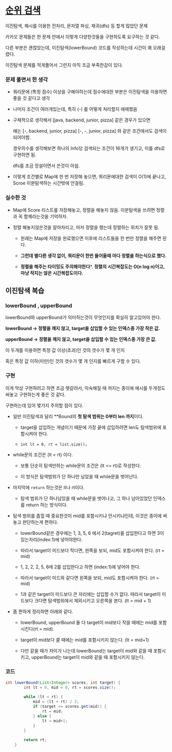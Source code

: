 # [순위 검색](https://school.programmers.co.kr/learn/courses/30/lessons/72412?language=java)

이진탐색, 해시를 이용한 전처리, 문자열 파싱, 재귀(dfs) 등 할게 많았던 문제

카카오 문제들은 한 문제 안에서 이렇게 다양한것들을 구현하도록 요구하는 것 같다.

다른 부분은 괜찮았는데, 이진탐색(lowerBound) 코드를 작성하는데 시간이 꽤 오래걸렸다. 

이진탐색 문제를 적게풀어서 그런지 아직 조금 부족한감이 있다.

### 문제 풀면서 한 생각

- 쿼리문에 (특정 점수) 이상을 구해야하는데 점수에대한 부분은 이진탐색을 이용하면 좋을 것 같다고 생각

- 나머지 조건이 여러개있는데, 특히 (-) 를 어떻게 처리할지 애매했음

- 구체적으로 생각해서 [java, backend, junior, pizza] 같은 경우가 있으면

  얘는 [-, backend, junior, pizza] [-, -, junior, pizza] 와 같은 조건에서도 검색이 되어야함.

  경우의수를 생각해보면 하나의 Info당 검색되는 조건이 16개가 생기고, 이를 dfs로 구현하면 됨.

  dfs를 조금 망설이면서 쓴것이 아쉽.

- 이렇게 조건별로 Map에 한 번 저장해 놓으면, 쿼리문에대한 검색이 O(1)에 끝나고, Scroe 이분탐색하는 시간밖에 안걸림.

### 실수한 것

- Map에 Score 리스트를 저장해놓고, 정렬을 해놓지 않음. 이분탐색을 쓰려면 정렬과 꼭 함께라는것을 기억하자.

- 정렬 해놓지않은것을 알아차리고, 마저 정렬을 했는데 정렬하는 위치가 잘못 됨.

   - 원래는 Map에 저장을 완료했으면 이후에 리스트들을 한 번만 정렬을 해주면 된다.
   
   - **그런데 별다른 생각 없이, 쿼리문이 한번 들어올때 마다 정렬을 하는식으로 했다.**
 
   - **정렬을 해주는 타이밍도 주의해야한다***. **정렬의 시간복잡도는 O(n log n)이고, 마냥 작지는 않은 시간복잡도이다.**


## 이진탐색 복습

### lowerBound , upperBound

lowerBound와 upperBound가 의미하는것이 무엇인지를 확실히 알고있어야 한다.

**lowerBound -> 정렬을 깨지 않고, target을 삽입할 수 있는 인덱스중 가장 작은 값.**

**upperBound -> 정렬을 깨지 않고, target을 삽입할 수 있는 인덱스중 가장 큰 값.**

이 두개를 이용하면 특정 값 이상(초과)인 것의 갯수가 몇 개 인지

혹은 특정 값 이하(미만)인 것의 갯수가 몇 개 인지를 빠르게 구할 수 있다.

### 구현

이게 막상 구현하려고 하면 조금 헷갈려서, 익숙해질 때 까지는 종이에 예시를 두개정도 써놓고 구현하는게 좋은 것 같다.

구현하는데 있어 몇가지 주의할 점이 있다.

- 일반 이진탐색과 달리 **Bound의 **첫 탐색 범위는 0부터 len 까지**이다.

   - target을 삽입하는 개념이기 때문에 가장 끝에 삽입하려면 len도 탐색범위에 포함시켜야 한다.

   - `int lt = 0, rt = list.size();` 

- while문의 조건은 (lt < rt) 이다.

  - 보통 단순히 탐색만하는 while문의 조건은 (lt <= rt)로 작성한다.
 
  - 이 방식은 탐색범위가 단 하나만 남았을 때 while문을 벗어난다.

- 마지막에 `return` 하는것은 lt나 rt이다.

  - 탐색 범위가 단 하나남았을 때 while문을 벗어나고, 그 하나 남아있었던 인덱스를 return 하는 방식이다.
 
- 탐색 범위를 좁힐 때 중요한것이 mid를 포함시키냐 안시키냐인데, 이것은 종이에 써놓고 판단하는게 편하다.

   - lowerBound같은 경우에는 1, 3, 5, 6 에서 2(tagret)를 삽입한다고 하면 3이 있는자리(index:1)에 넣어야한다.
 
   - 따라서 target이 미드보다 작다면, 왼쪽을 보되, mid도 포함시켜야 한다. (rt = mid)
 
   - 1, 2, 2, 2, 5, 6에 2를 삽입한다고 하면 (index:1)에 넣어야 한다.
 
   - 따라서 target이 미드와 같다면 왼쪽을 보되, mid도 포함시켜야 한다. (rt = mid)
 
   - 1과 같은 target이 미드보다 큰 자리에는 삽입할 수가 없다. 따라서 target이 미드보다 크다면 탐색범위에서 제외시키고 오른쪽을 본다. (lt = mid + 1)

- 좀 편하게 정리하면 아래와 같다.

   - lowerBound, upperBound 둘 다 target이 mid보다 작을 때에는 mid를 포함시킨다(rt = mid).

   - target이 mid보다 클 때에는 mid를 포함시키지 않는다. (lt = mid+1)
 
   - 다만 같을 때가 차이가 나는데 lowerBound는 target이 mid와 같을 때 포함시키고, upperBound는 target이 mid와 같을 때 포함시키지 않는다.


### 코드

```java
int lowerBound(List<Integer> scores, int target) {
        int lt = 0, mid = 0, rt = scores.size();
        
        while (lt < rt) {
            mid = (lt + rt) / 2;
            if (target <= scores.get(mid)) {
                rt = mid;
            } else {
                lt = mid+1;
            }
        }
        
        return rt;
    }
```
